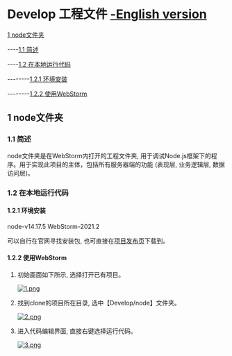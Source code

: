 # Develop 工程文件 [-English version](./README_eng.md)

[1 node文件夹](./README.md#1-markdown说明文档编写范式)

----[1.1 简述](./README.md#11-范式)

----[1.2 在本地运行代码](./README.md#12-imagehostingbackup-文件夹)

--------[1.2.1 环境安装](./README.md#121-写文档时如何嵌入图片)

--------[1.2.2 使用WebStorm](./README.md#121-写文档时如何嵌入图片)

## 1 node文件夹

### 1.1 简述

node文件夹是在WebStorm内打开的工程文件夹, 用于调试Node.js框架下的程序。用于实现此项目的主体，包括所有服务器端的功能 (表现层, 业务逻辑层, 数据访问层)。

### 1.2 在本地运行代码

#### 1.2.1 环境安装

node-v14.17.5
WebStorm-2021.2

可以自行在官网寻找安装包, 也可直接在[项目发布页](https://github.com/VMAxCoding/VMAClubSystem/releases/tag/IDES)下载到。

#### 1.2.2 使用WebStorm

1. 初始画面如下所示, 选择打开已有项目。

   [![1.png](https://i.postimg.cc/FFWr7NPw/1.png)](../DevDoc/ImageHostingBackup/Develop.README/1.png)

2. 找到clone的项目所在目录, 选中【Develop/node】文件夹。

   [![2.png](https://i.postimg.cc/3JkKGVVN/2.png)](../DevDoc/ImageHostingBackup/Develop.README/2.png)

3. 进入代码编辑界面, 直接右键选择运行代码。

   [![3.png](https://i.postimg.cc/DyR7P53g/3.png)](../DevDoc/ImageHostingBackup/Develop.README/3.png)
